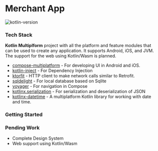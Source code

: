 # Merchant App

![kotlin-version](https://img.shields.io/badge/kotlin-2.0.0-blue?logo=kotlin)

### Tech Stack

**Kotlin Multiplform** project with all the platform and feature modules that can be used to create any application. It supports Android, iOS, and JVM. The support for the web using Kotlin/Wasm is planned.

- [compose-multiplatform](https://github.com/JetBrains/compose-multiplatform) - For developing UI in Android and iOS.
- [kotlin-inject](https://github.com/evant/kotlin-inject) - For Dependency Injection
- [ktorfit](https://foso.github.io/Ktorfit/quick-start/) - HTTP client to make network calls similar to Retrofit.
- [sqldelight](https://github.com/cashapp/sqldelight) - For local database based on Sqlite
- [voyager](https://github.com/adrielcafe/voyager) - For navigation in Compose
- [kotlinx.serialization](https://github.com/Kotlin/kotlinx.serialization) - For serialization and deserialization of JSON
- [kotlinx-datetime](https://github.com/Kotlin/kotlinx-datetime) - A multiplatform Kotlin library for working with date and time.

### Getting Started



### Pending Work
- Complete Design System
- Web support using Kotlin/Wasm
